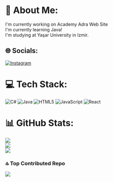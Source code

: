 # 💫 About Me:
I'm currently working on Academy Adra Web Site<br>I'm currently learning Java!<br>I'm studying at Yaşar University in Izmir.<br>


## 🌐 Socials:
[![Instagram](https://img.shields.io/badge/Instagram-%23E4405F.svg?logo=Instagram&logoColor=white)](https://instagram.com/denizkandemir_) 

# 💻 Tech Stack:
![C#](https://img.shields.io/badge/c%23-%23239120.svg?style=for-the-badge&logo=csharp&logoColor=white) ![Java](https://img.shields.io/badge/java-%23ED8B00.svg?style=for-the-badge&logo=openjdk&logoColor=white) ![HTML5](https://img.shields.io/badge/html5-%23E34F26.svg?style=for-the-badge&logo=html5&logoColor=white) ![JavaScript](https://img.shields.io/badge/javascript-%23323330.svg?style=for-the-badge&logo=javascript&logoColor=%23F7DF1E) ![React](https://img.shields.io/badge/react-%2320232a.svg?style=for-the-badge&logo=react&logoColor=%2361DAFB)
# 📊 GitHub Stats:
![](https://github-readme-stats.vercel.app/api?username=denizkandemir&theme=dark&hide_border=false&include_all_commits=true&count_private=true)<br/>
![](https://github-readme-streak-stats.herokuapp.com/?user=denizkandemir&theme=dark&hide_border=false)<br/>
![](https://github-readme-stats.vercel.app/api/top-langs/?username=denizkandemir&theme=dark&hide_border=false&include_all_commits=true&count_private=true&layout=compact)

### 🔝 Top Contributed Repo
![](https://github-contributor-stats.vercel.app/api?username=denizkandemir&limit=5&theme=tokyonight&combine_all_yearly_contributions=true)

